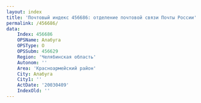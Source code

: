 ```yaml
---
layout: index
title: 'Почтовый индекс 456686: отделение почтовой связи Почты России'
permalink: /456686/
data:
    Index: 456686
    OPSName: Алабуга
    OPSType: О
    OPSSubm: 456629
    Region: 'Челябинская область'
    Autonom: ''
    Area: 'Красноармейский район'
    City: Алабуга
    City1: ''
    ActDate: '20030409'
    IndexOld: ''
---
```

